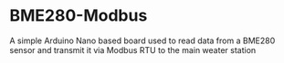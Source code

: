 # BME280-Modbus
 A simple Arduino Nano based board used to read data from a BME280 sensor and transmit it via Modbus RTU to the main weater station
